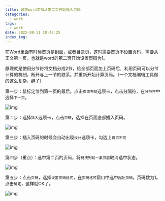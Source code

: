 ```yaml
---
title: 设置word文档从第二页开始插入页码
categories:
  - work
tags:
  - work
date: 2022-08-11 10:47:25
index_img:
---
```

在Word里面有时候首页是封面，或者目录页，这时需要首页不设置页码，需要从正文第一页，也就是word的第二页开始设置页码为1。
<!-- more -->
<!-- categories:Dev、Ops、Study、Sth、News-->
<!-- tags: 
Python、MySQL、LeetCode、机器学习、Linux、Big Data、Java、BlockChain、Docker、Web 、分布式、
Maven、数据结构、JVM、JavaScript、Crontab、Shell、Ubuntu、VPN、NodeJS、String、VM、Hadoop、
Life、树莓派、Git、Hexo
 -->
原理就是使用分节符将文档分成2节，给全部页面加上页码后，利用页码可以分节计算的机制，断开与上一节的联系，并重新开始计算页码。（一个文档编辑工具做的这么复杂，醉了）



第一步：鼠标定位到第一页的最后，点击`页面布局`选项卡，点击分隔符，在`分节符`中选择`下一页`。

![img](https://blog-cnd-1307088890.cos.ap-guangzhou.myqcloud.com/v2-e3eb973221889eb6f3aa6c5432957788_720w.jpg)

第二步：选择`插入`选项卡，点击`页码`，选择在页面底部插入页码。

![img](https://blog-cnd-1307088890.cos.ap-guangzhou.myqcloud.com/v2-55837beb4490bb5a0dc6c35ec111f8db_720w.jpg)



第三步：插入页码的时候会自动出现`设计`选项卡，勾选上`首页不同`

![img](https://blog-cnd-1307088890.cos.ap-guangzhou.myqcloud.com/v2-b382a957c55f24c40966744bfdad7df1_720w.jpg)

第四步（重点）：选中第二页的页码，将`链接到前一条页眉`取消选中状态。

![img](https://blog-cnd-1307088890.cos.ap-guangzhou.myqcloud.com/v2-6591cca035ec7c7637e6951032d422dd_720w.jpg)

第五步：点击`页码`，选择`设置页码格式`，在`页码格式`窗口中选中`起始页码`，页码数为1。点击`确定`，这样就OK了。

![img](https://blog-cnd-1307088890.cos.ap-guangzhou.myqcloud.com/v2-ab8bdfdad3ab4b05b9f15b6bf75d345b_720w.jpg)
